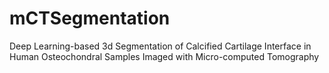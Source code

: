 # mCTSegmentation
Deep Learning-based 3d Segmentation of Calcified Cartilage Interface in Human Osteochondral Samples Imaged with Micro-computed Tomography
